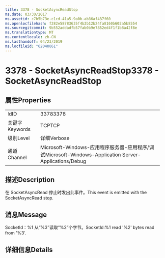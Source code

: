 ```yaml
---
title: 3378 - SocketAsyncReadStop
ms.date: 03/30/2017
ms.assetid: c7b5b73e-c1cd-41a5-9a0b-ab86af437f60
ms.openlocfilehash: f282e58783635f4b2b12b24fa8160b602a5b8554
ms.sourcegitcommit: 9b552addadfb57fab0b9e7852ed4f1f1b8a42f8e
ms.translationtype: MT
ms.contentlocale: zh-CN
ms.lasthandoff: 04/23/2019
ms.locfileid: "62040061"
---
```

# <a name="3378---socketasyncreadstop"></a><span data-ttu-id="172ee-102">3378 - SocketAsyncReadStop</span><span class="sxs-lookup"><span data-stu-id="172ee-102">3378 - SocketAsyncReadStop</span></span>
## <a name="properties"></a><span data-ttu-id="172ee-103">属性</span><span class="sxs-lookup"><span data-stu-id="172ee-103">Properties</span></span>  
  
|||  
|-|-|  
|<span data-ttu-id="172ee-104">Id</span><span class="sxs-lookup"><span data-stu-id="172ee-104">ID</span></span>|<span data-ttu-id="172ee-105">3378</span><span class="sxs-lookup"><span data-stu-id="172ee-105">3378</span></span>|  
|<span data-ttu-id="172ee-106">关键字</span><span class="sxs-lookup"><span data-stu-id="172ee-106">Keywords</span></span>|<span data-ttu-id="172ee-107">TCP</span><span class="sxs-lookup"><span data-stu-id="172ee-107">TCP</span></span>|  
|<span data-ttu-id="172ee-108">级别</span><span class="sxs-lookup"><span data-stu-id="172ee-108">Level</span></span>|<span data-ttu-id="172ee-109">详细</span><span class="sxs-lookup"><span data-stu-id="172ee-109">Verbose</span></span>|  
|<span data-ttu-id="172ee-110">通道</span><span class="sxs-lookup"><span data-stu-id="172ee-110">Channel</span></span>|<span data-ttu-id="172ee-111">Microsoft-Windows-应用程序服务器-应用程序/调试</span><span class="sxs-lookup"><span data-stu-id="172ee-111">Microsoft-Windows-Application Server-Applications/Debug</span></span>|  
  
## <a name="description"></a><span data-ttu-id="172ee-112">描述</span><span class="sxs-lookup"><span data-stu-id="172ee-112">Description</span></span>  
 <span data-ttu-id="172ee-113">在 SocketAsyncRead 停止时发出此事件。</span><span class="sxs-lookup"><span data-stu-id="172ee-113">This event is emitted with the SocketAsyncRead stop.</span></span>  
  
## <a name="message"></a><span data-ttu-id="172ee-114">消息</span><span class="sxs-lookup"><span data-stu-id="172ee-114">Message</span></span>  
 <span data-ttu-id="172ee-115">SocketId：%1 从“%3”读取“%2”个字节。</span><span class="sxs-lookup"><span data-stu-id="172ee-115">SocketId:%1 read '%2' bytes read from '%3'.</span></span>  
  
## <a name="details"></a><span data-ttu-id="172ee-116">详细信息</span><span class="sxs-lookup"><span data-stu-id="172ee-116">Details</span></span>
